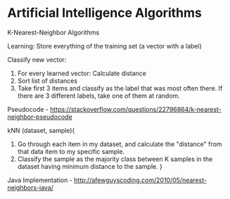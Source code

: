 # Artificial Intelligence Algorithms

K-Nearest-Neighbor Algorithms

Learning: Store everything of the training set (a vector with a label)

Classify new vector:

1. For every learned vector: Calculate distance
2. Sort list of distances
3. Take first 3 items and classify as the label that was most often there. If there are 3 different labels, take one of them at random.


Pseudocode - https://stackoverflow.com/questions/22796864/k-nearest-neighbor-pseudocode
	
kNN (dataset, sample){
1. Go through each item in my dataset, and calculate the "distance" from that data item to my specific sample.
2. Classify the sample as the majority class between K samples in the dataset having minimum distance to the sample.
}

Java Implementation - http://afewguyscoding.com/2010/05/nearest-neighbors-java/